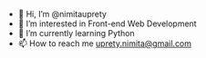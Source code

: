 - 👋 Hi, I’m @nimitauprety
- 👀 I’m interested in Front-end Web Development
- 🌱 I’m currently learning Python
- 📫 How to reach me uprety.nimita@gmail.com
